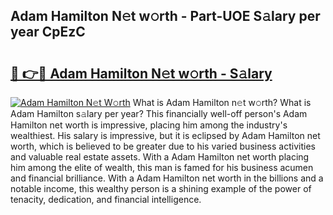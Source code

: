 ## Adam Hamilton N𝚎t w𝚘rth - Part-UOE S𝚊lary per year CpEzC

# <h2><a href="http://gc2hlw.nevu.top/?p=Adam+Hamilton">🔗 👉🔴 Adam Hamilton N𝚎t w𝚘rth - S𝚊lary</a></h2>

[![Adam Hamilton N𝚎t W𝚘rth](https://i.imgur.com/Oavwk0R.jpeg)](http://gc2hlw.nevu.top/?p=Adam+Hamilton)
What is Adam Hamilton n𝚎t w𝚘rth? What is Adam Hamilton s𝚊lary per year?
This financially well-off person's Adam Hamilton net worth is impressive, placing him among the industry's wealthiest. His salary is impressive, but it is eclipsed by Adam Hamilton net worth, which is believed to be greater due to his varied business activities and valuable real estate assets. With a Adam Hamilton net worth placing him among the elite of wealth, this man is famed for his business acumen and financial brilliance. With a Adam Hamilton net worth in the billions and a notable income, this wealthy person is a shining example of the power of tenacity, dedication, and financial intelligence.
